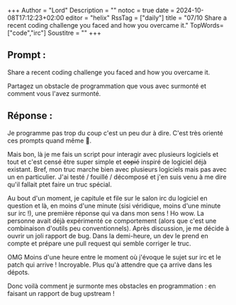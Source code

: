+++
Author = "Lord"
Description = ""
notoc = true
date = 2024-10-08T17:12:23+02:00
editor = "helix"
RssTag = ["daily"]
title = "07/10 Share a recent coding challenge you faced and how you overcame it."
TopWords=["code","irc"]
Soustitre = ""
+++
## Prompt : 
Share a recent coding challenge you faced and how you overcame it.

Partagez un obstacle de programmation que vous avec surmonté et comment vous l'avez surmonté.

## Réponse :
Je programme pas trop du coup c'est un peu dur à dire.
C'est très orienté ces prompts quand même 🤔.

Mais bon, là je me fais un script pour interagir avec plusieurs logiciels et tout et c'est censé être super simple et ~~copié~~ inspiré de logiciel déjà existant.
Bref, mon truc marche bien avec plusieurs logiciels mais pas avec un en particulier.
J'ai testé / fouillé / décomposé et j'en suis venu à me dire qu'il fallait ptet faire un truc spécial.

Au bout d'un moment, je capitule et file sur le salon irc du logiciel en question et là, en moins d'une minute (sisi véridique, moins d'une minute sur irc !), une première réponse qui va dans mon sens !
Ho wow.
La personne avait déjà expérimenté ce comportement (alors que c'est une combinaison d'outils peu conventionnels).
Après discussion, je me décide à ouvrir un joli rapport de bug.
Dans la demi-heure, un dev le prend en compte et prépare une pull request qui semble corriger le truc.

OMG
Moins d'une heure entre le moment où j'évoque le sujet sur irc et le patch qui arrive !
Incroyable.
Plus qu'à attendre que ça arrive dans les dépots.

Donc voilà comment je surmonte mes obstacles en programmation : en faisant un rapport de bug upstream !
